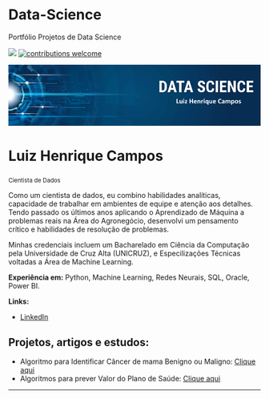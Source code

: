 # Data-Science
Portfólio Projetos de Data Science

 [![](https://img.shields.io/badge/python-3.9+-blue.svg)](https://peps.python.org/pep-0596/)  [![contributions welcome](https://img.shields.io/badge/contributions-welcome-brightgreen.svg?style=flat)](https://github.com/ziquedc/Data-Science/issues)

<p align="center">
  <img src="banner.png" >
</p>

# Luiz Henrique Campos
<sub>Cientista de Dados</sub>

Como um cientista de dados, eu combino habilidades analíticas, capacidade de trabalhar em ambientes de equipe e atenção aos detalhes. Tendo passado os últimos anos aplicando o Aprendizado de Máquina a problemas reais na Área do Agronegócio, desenvolvi um pensamento crítico e habilidades de resolução de problemas.

Minhas credenciais incluem um Bacharelado em Ciência da Computação pela Universidade de Cruz Alta (UNICRUZ), e Especilizações Técnicas voltadas a Área de Machine Learning.

**Experiência em:** Python, Machine Learning, Redes Neurais, SQL, Oracle, Power BI.

**Links:**
* [LinkedIn](https://www.linkedin.com/in/luiz-henrique-campos-5122b5125/)



## Projetos, artigos e estudos:

* Algoritmo para Identificar Câncer de mama Benigno ou Maligno: [Clique aqui](https://github.com/ziquedc/Data-Science/blob/main/Classifica%C3%A7%C3%A3o/classificator%20cancer%20de%20mama%20.ipynb)
* Algoritmos para prever Valor do Plano de Saúde: [Clique aqui](https://github.com/ziquedc/Data-Science/blob/main/Regress%C3%A3o/custo%20plano%20de%20saude%20.ipynb)

---




